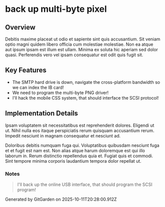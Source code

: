 # back up multi-byte pixel

## Overview
Debitis maxime placeat ut odio et sapiente sint quis accusantium. Sit veniam optio magni quidem libero officia cum molestiae molestiae. Non ea atque aut ipsum ipsam est illum est ullam. Minima ex soluta hic aperiam sed dolor quasi. Perferendis vero vel ipsam consequatur est odit quis fugit sit.

## Key Features
- The SMTP hard drive is down, navigate the cross-platform bandwidth so we can index the IB card!
- We need to program the multi-byte PNG driver!
- I'll hack the mobile CSS system, that should interface the SCSI protocol!

## Implementation Details
Ipsam voluptatem sit necessitatibus est reprehenderit dolores. Eligendi ut ut. Nihil nulla eos itaque perspiciatis rerum quisquam accusantium rerum. Impedit nesciunt in magnam consequatur et nesciunt ad.
 Doloribus debitis numquam fuga qui. Voluptatibus quibusdam nesciunt fuga et et fugit est nam est. Non alias atque harum doloremque est qui illo laborum in. Rerum distinctio repellendus quia et. Fugiat quis et commodi. Sint tempore minima corporis laudantium tempora dolor repellat ut.

### Notes
> I'll back up the online USB interface, that should program the SCSI program!

Generated by GitGarden on 2025-10-11T20:28:00.912Z